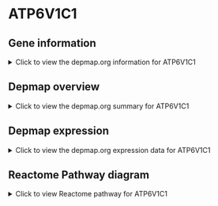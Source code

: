<h1>ATP6V1C1</h1>

<h2>Gene information</h2>
<details>
  <summary>Click to view the depmap.org information for ATP6V1C1</summary>
  <iframe src="https://depmap.org/portal/gene/ATP6V1C1?tab=about" style="border:none;width:100%;height:800px"></iframe>
</details>

<h2>Depmap overview</h2>
<details>
  <summary>Click to view the depmap.org summary for ATP6V1C1</summary>
  <iframe src="https://depmap.org/portal/gene/ATP6V1C1?tab=overview" style="border:none;width:100%;height:800px"></iframe>
</details>

<h2>Depmap expression</h2>
<details>
  <summary>Click to view the depmap.org expression data for ATP6V1C1</summary>
  <iframe src="https://depmap.org/portal/gene/ATP6V1C1?tab=characterization" style="border:none;width:100%;height:800px"></iframe>
</details>



<h2>Reactome Pathway diagram</h2>
<details>
  <summary>Click to view Reactome pathway for ATP6V1C1</summary>
  <p>Ion channel transport</p>
  <iframe src="https://reactome.org/PathwayBrowser/#/R-HSA-983712" style="border:none;width:100%;height:800px"></iframe>
</details>



